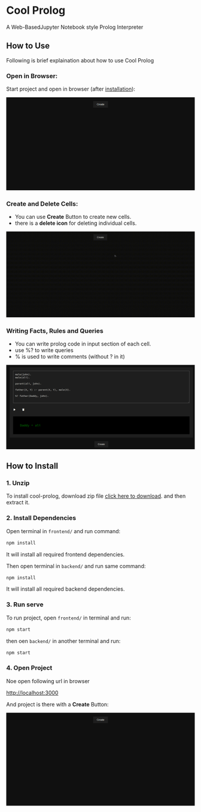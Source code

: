 # Cool Prolog

A Web-BasedJupyter Notebook style Prolog Interpreter

## How to Use

Following is brief explaination about how to use Cool Prolog

### Open in Browser:

Start project and open in browser (after [installation](#how-to-install)):

![First Page](./images/first-page.png)

### Create and Delete Cells:

- You can use __Create__ Button to create new cells.
- there is a __delete icon__ for deleting individual cells.

![Create Delete Cell](images/create-delete-cells.gif)

### Writing Facts, Rules and Queries

- You can write prolog code in input section of each cell.
- use %? to write queries
- % is used to write comments (without ? in it)

![Prolog](./images/running-prolog.png)

## How to Install

### 1. Unzip 
To install cool-prolog, download zip file [click here to download](./v1.1.1.zip). and then extract it.


### 2. Install Dependencies

Open terminal in `frontend/` and run command:

```bash
npm install
```

It will install all required frontend dependencies.

Then open terminal in `backend/` and run same command:

```bash
npm install
```

It will install all required backend dependencies.


### 3. Run serve

To run project, open `frontend/` in terminal and run:

```bash
npm start
```

then oen `backend/` in another terminal and run:

```bash
npm start
```


### 4. Open Project

Noe open following url in browser

[http://localhost:3000](http://localhost:3000)

And project is there with a __Create__ Button:

![First Page](./images/first-page.png)